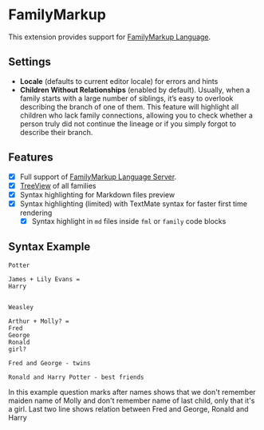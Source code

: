 # FamilyMarkup

This extension provides support for [FamilyMarkup Language](https://familymarkup.site).

## Settings

- **Locale** (defaults to current editor locale) for errors and hints
- **Children Without Relationships** (enabled by default). Usually, when a family starts with a large number of siblings, it’s easy to overlook describing the branch of one of them. This feature will highlight all children who lack family connections, allowing you to check whether a person truly did not continue the lineage or if you simply forgot to describe their branch.

## Features

- [x] Full support of [FamilyMarkup Language Server](https://github.com/redexp/familymarkup-lsp).
- [x] [TreeView](https://code.visualstudio.com/api/extension-guides/tree-view#treeview) of all families
- [x] Syntax highlighting for Markdown files preview
- [x] Syntax highlighting (limited) with TextMate syntax for faster first time rendering
  - [x] Syntax highlight in `md` files inside `fml` or `family` code blocks

## Syntax Example


```family
Potter

James + Lily Evans =
Harry


Weasley

Arthur + Molly? =
Fred
George
Ronald
girl?

Fred and George - twins

Ronald and Harry Potter - best friends
```

In this example question marks after names shows that we don't remember maiden name of Molly and don't remember name of last child, only that it's a girl. Last two line shows relation between Fred and George, Ronald and Harry

